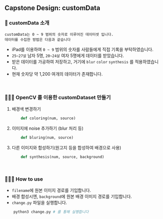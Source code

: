 ## Capstone Design: customData

### 🌈 customData 소개
```
customData는 0 ~ 9 범위의 숫자로 이루어진 데이터셋 입니다.   
데이터를 수집한 방법은 다음과 같습니다
```
- iPad를 이용하여 `0 ~ 9` 범위의 숫자를 사람들에게 직접 기록을 부탁하였습니다.
- `25~27살` 남자 5명, `20~24살` 여자 5명에게 데이터를 받았습니다.
- 받은 데이터를 가공하여 저장하고, 거기에 `blur` `color` `synthesis` 를 적용하였습니다.
- 현재 숫자당 약 1,200 여개의 데이터가 존재합니다.

<br/>

### 👨🏻‍💻 OpenCV 를 이용한 customDataset 만들기
1. 배경색 변경하기
    ```python
        def coloring(num, source)
   ```
   
2. 이미지에 noise 추가하기 (blur 처리 등)
    ```python
        def bluring(num, source)
    ```
   
3. 다른 이미지와 합성하기(원고지 등을 합성하여 배경으로 사용)
    ```python
        def synthesis(num, source, background)
   ```
<br/>

### 🙆🏻‍♂️ How to use
- `filename`에 원본 이미지 경로를 기입합니다.
- 배경 합성시엔, `background`에 원본 배경 이미지 경로를 기입합니다.
- `change.py` 파일을 실행합니다.
```python
    python3 change.py # 를 통해 실행합니다
```
